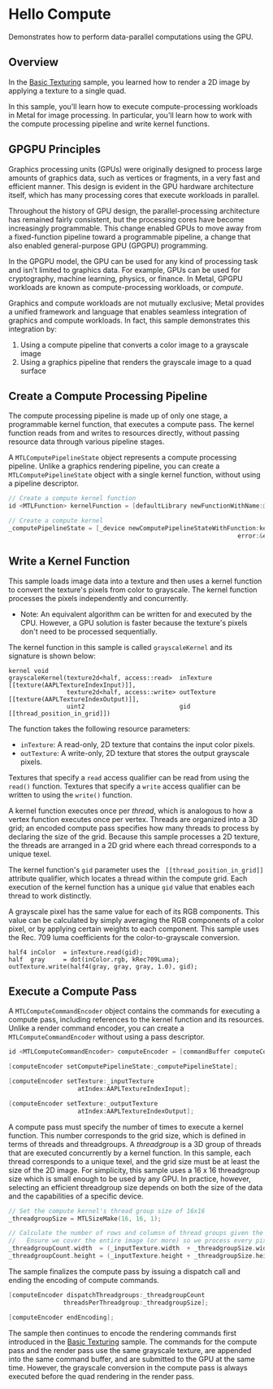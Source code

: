 # Hello Compute

Demonstrates how to perform data-parallel computations using the GPU.

## Overview

In the [Basic Texturing](https://developer.apple.com/documentation/metal/fundamental_lessons/basic_texturing) sample, you learned how to render a 2D image by applying a texture to a single quad.

In this sample, you'll learn how to execute compute-processing workloads in Metal for image processing. In particular, you'll learn how to work with the compute processing pipeline and write kernel functions.

## GPGPU Principles

Graphics processing units (GPUs) were originally designed to process large amounts of graphics data, such as vertices or fragments, in a very fast and efficient manner. This design is evident in the GPU hardware architecture itself, which has many processing cores that execute workloads in parallel.

Throughout the history of GPU design, the parallel-processing architecture has remained fairly consistent, but the processing cores have become increasingly programmable. This change enabled GPUs to move away from a fixed-function pipeline toward a programmable pipeline, a change that also enabled general-purpose GPU (GPGPU) programming.

In the GPGPU model, the GPU can be used for any kind of processing task and isn't limited to graphics data. For example, GPUs can be used for cryptography, machine learning, physics, or finance. In Metal, GPGPU workloads are known as compute-processing workloads, or *compute*.

Graphics and compute workloads are not mutually exclusive; Metal  provides a unified framework and language that enables seamless integration of graphics and compute workloads. In fact, this sample demonstrates this integration by:

1. Using a compute pipeline that converts a color image to a grayscale image
2. Using a graphics pipeline that renders the grayscale image to a quad surface

## Create a Compute Processing Pipeline

The compute processing pipeline is made up of only one stage, a programmable kernel function, that executes a compute pass. The kernel function reads from and writes to resources directly, without passing resource data through various pipeline stages.

A `MTLComputePipelineState` object represents a compute processing pipeline. Unlike a graphics rendering pipeline, you can create a `MTLComputePipelineState` object with a single kernel function, without using a pipeline descriptor.

``` objective-c
// Create a compute kernel function
id <MTLFunction> kernelFunction = [defaultLibrary newFunctionWithName:@"grayscaleKernel"];

// Create a compute kernel
_computePipelineState = [_device newComputePipelineStateWithFunction:kernelFunction
                                                               error:&error];
```

## Write a Kernel Function

This sample loads image data into a texture and then uses a kernel function to convert the texture's pixels from color to grayscale. The kernel function processes the pixels independently and concurrently.

- Note: An equivalent algorithm can be written for and executed by the CPU. However, a GPU solution is faster because the texture's pixels don't need to be processed sequentially.

The kernel function in this sample is called `grayscaleKernel` and its signature is shown below:

``` metal
kernel void
grayscaleKernel(texture2d<half, access::read>  inTexture  [[texture(AAPLTextureIndexInput)]],
                texture2d<half, access::write> outTexture [[texture(AAPLTextureIndexOutput)]],
                uint2                          gid         [[thread_position_in_grid]])
```

The function takes the following resource parameters:

* `inTexture`: A read-only, 2D texture that contains the input color pixels.
* `outTexture`: A write-only, 2D texture that stores the output grayscale pixels.

Textures that specify a `read` access qualifier can be read from using the `read()` function. Textures that specify a `write` access qualifier can be written to using the `write()` function.

A kernel function executes once per *thread*, which is analogous to how a vertex function executes once per vertex. Threads are organized into a 3D grid; an encoded compute pass specifies how many threads to process by declaring the size of the grid. Because this sample processes a 2D texture, the threads are arranged in a 2D grid where each thread corresponds to a unique texel.

The kernel function's `gid` parameter uses the ` [[thread_position_in_grid]]` attribute qualifier, which locates a thread within the compute grid. Each execution of the kernel function has a unique `gid` value that enables each thread to work distinctly.

A grayscale pixel has the same value for each of its RGB components. This value can be calculated by simply averaging the RGB components of a color pixel, or by applying certain weights to each component. This sample uses the Rec. 709 luma coefficients for the color-to-grayscale conversion.

``` metal
half4 inColor  = inTexture.read(gid);
half  gray     = dot(inColor.rgb, kRec709Luma);
outTexture.write(half4(gray, gray, gray, 1.0), gid);
```

## Execute a Compute Pass

A `MTLComputeCommandEncoder` object contains the commands for executing a compute pass, including references to the kernel function and its resources. Unlike a render command encoder, you can create a `MTLComputeCommandEncoder` without using a pass descriptor.

``` objective-c
id <MTLComputeCommandEncoder> computeEncoder = [commandBuffer computeCommandEncoder];

[computeEncoder setComputePipelineState:_computePipelineState];

[computeEncoder setTexture:_inputTexture
                   atIndex:AAPLTextureIndexInput];

[computeEncoder setTexture:_outputTexture
                   atIndex:AAPLTextureIndexOutput];
```

A compute pass must specify the number of times to execute a kernel function. This number corresponds to the grid size, which is defined in terms of threads and threadgroups. A *threadgroup* is a 3D group of threads that are executed concurrently by a kernel function. In this sample, each thread corresponds to a unique texel, and the grid size must be at least the size of the 2D image. For simplicity, this sample uses a 16 x 16 threadgroup size which is small enough to be used by any GPU. In practice, however, selecting an efficient threadgroup size depends on both the size of the data and the capabilities of a specific device.

``` objective-c
// Set the compute kernel's thread group size of 16x16
_threadgroupSize = MTLSizeMake(16, 16, 1);

// Calculate the number of rows and columsn of thread groups given the width of our input image.
//   Ensure we cover the entire image (or more) so we process every pixel.
_threadgroupCount.width  = (_inputTexture.width  + _threadgroupSize.width -  1) / _threadgroupSize.width;
_threadgroupCount.height = (_inputTexture.height + _threadgroupSize.height - 1) / _threadgroupSize.height;
```

The sample finalizes the compute pass by issuing a dispatch call and ending the encoding of compute commands.

``` objective-c
[computeEncoder dispatchThreadgroups:_threadgroupCount
               threadsPerThreadgroup:_threadgroupSize];

[computeEncoder endEncoding];
```

The sample then continues to encode the rendering commands first introduced in the [Basic Texturing](https://developer.apple.com/documentation/metal/fundamental_lessons/basic_texturing) sample. The commands for the compute pass and the render pass use the same grayscale texture, are appended into the same command buffer, and are submitted to the GPU at the same time. However, the grayscale conversion in the compute pass is always executed before the quad rendering in the render pass.
